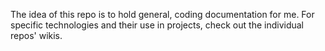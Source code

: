 The idea of this repo is to hold general, coding documentation for me. For specific technologies and their use in projects, check out the individual repos' wikis.
